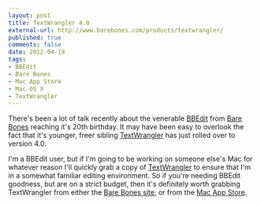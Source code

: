 ```yaml
---
layout: post
title: TextWrangler 4.0
external-url: http://www.barebones.com/products/textwrangler/
published: true
comments: false
date: 2012-04-19
tags:
- BBEdit
- Bare Bones
- Mac App Store
- Mac OS X
- TextWrangler
---
```


There's been a lot of talk recently about the venerable [BBEdit][] from [Bare Bones][] reaching it's 20th birthday. It may have been easy to overlook the fact that it's younger, freer sibling [TextWrangler][] has just rolled over to version 4.0.

I'm a BBEdit user, but if I'm going to be working on someone else's Mac for whatever reason I'll quickly grab a copy of [TextWrangler][] to ensure that I'm in a somewhat familiar editing environment. So if you're needing BBEdit goodness, but are on a strict budget, then it's definitely worth grabbing TextWrangler from either the [Bare Bones site][TextWrangler], or from the [Mac App Store][].

[BBEdit]: http://www.barebones.com/products/bbedit/
[Bare Bones]: http://www.barebones.com/
[TextWrangler]: http://www.barebones.com/products/textwrangler/
[Mac App Store]: http://itunes.apple.com/gb/app/textwrangler/id404010395?mt=12
